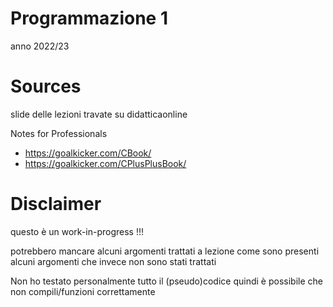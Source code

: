 # Programmazione 1

anno 2022/23

# Sources

slide delle lezioni travate su didatticaonline

Notes for Professionals
- https://goalkicker.com/CBook/
- https://goalkicker.com/CPlusPlusBook/

# Disclaimer
questo è un work-in-progress !!!

potrebbero mancare alcuni argomenti trattati a lezione come sono presenti alcuni argomenti che invece non sono stati trattati

Non ho testato personalmente tutto il (pseudo)codice quindi è possibile che non compili/funzioni correttamente

